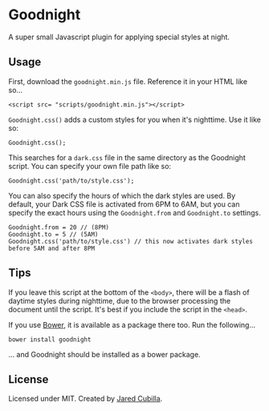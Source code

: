 # Goodnight

A super small Javascript plugin for applying special styles at night.

## Usage

First, download the `goodnight.min.js` file. Reference it in your HTML like so...

```
<script src= "scripts/goodnight.min.js"></script>
```

`Goodnight.css()` adds a custom styles for you when it's nighttime. Use it like so:

```
Goodnight.css();
```

This searches for a `dark.css` file in the same directory as the Goodnight script. You can specify your own file path like so:

```
Goodnight.css('path/to/style.css');
```

You can also specify the hours of which the dark styles are used. By default, your Dark CSS file is activated from 6PM to 6AM, but you can specify the exact hours using the `Goodnight.from` and `Goodnight.to` settings.

```
Goodnight.from = 20 // (8PM)
Goodnight.to = 5 // (5AM)
Goodnight.css('path/to/style.css') // this now activates dark styles before 5AM and after 8PM
```

## Tips

If you leave this script at the bottom of the `<body>`, there will be a flash of daytime styles during nighttime, due to the browser processing the document until the script. It's best if you include the script in the `<head>`.

If you use [Bower](http://bower.io/), it is available as a package there too. Run the following...

```
bower install goodnight
```

... and Goodnight should be installed as a bower package.

## License

Licensed under MIT. Created by [Jared Cubilla](https://github.com/JaredCubilla).
